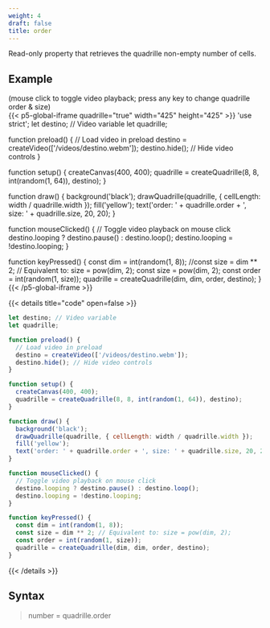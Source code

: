 ```yaml
---
weight: 4
draft: false
title: order
---
```


Read-only property that retrieves the quadrille non-empty number of cells.

## Example

(mouse click to toggle video playback; press any key to change quadrille order & size)  
{{< p5-global-iframe quadrille="true" width="425" height="425" >}}
'use strict';
let destino; // Video variable
let quadrille;

function preload() {
  // Load video in preload
  destino = createVideo(['/videos/destino.webm']);
  destino.hide(); // Hide video controls
}

function setup() {
  createCanvas(400, 400);
  quadrille = createQuadrille(8, 8, int(random(1, 64)), destino);
}

function draw() {
  background('black');
  drawQuadrille(quadrille, { cellLength: width / quadrille.width });
  fill('yellow');
  text('order: ' + quadrille.order + ', size: ' + quadrille.size, 20, 20);
}

function mouseClicked() {
  // Toggle video playback on mouse click
  destino.looping ? destino.pause() : destino.loop();
  destino.looping = !destino.looping;
}

function keyPressed() {
  const dim = int(random(1, 8));
  //const size = dim ** 2; // Equivalent to: size = pow(dim, 2);
  const size = pow(dim, 2);
  const order = int(random(1, size));
  quadrille = createQuadrille(dim, dim, order, destino);
}
{{< /p5-global-iframe >}}

{{< details title="code" open=false >}}
```js
let destino; // Video variable
let quadrille;

function preload() {
  // Load video in preload
  destino = createVideo(['/videos/destino.webm']);
  destino.hide(); // Hide video controls
}

function setup() {
  createCanvas(400, 400);
  quadrille = createQuadrille(8, 8, int(random(1, 64)), destino);
}

function draw() {
  background('black');
  drawQuadrille(quadrille, { cellLength: width / quadrille.width });
  fill('yellow');
  text('order: ' + quadrille.order + ', size: ' + quadrille.size, 20, 20);
}

function mouseClicked() {
  // Toggle video playback on mouse click
  destino.looping ? destino.pause() : destino.loop();
  destino.looping = !destino.looping;
}

function keyPressed() {
  const dim = int(random(1, 8));
  const size = dim ** 2; // Equivalent to: size = pow(dim, 2);
  const order = int(random(1, size));
  quadrille = createQuadrille(dim, dim, order, destino);
}
```
{{< /details >}}

## Syntax

> number = quadrille.order